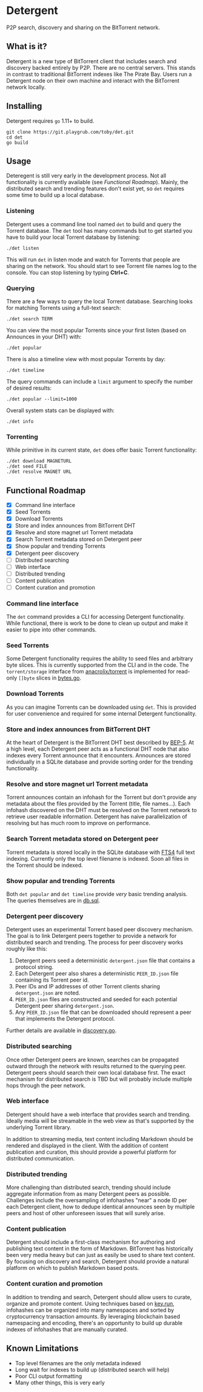 # Detergent

P2P search, discovery and sharing on the BitTorrent network.

## What is it?

Detergent is a new type of BitTorrent client that includes search and discovery
backed entirely by P2P. There are no central servers. This stands in contrast
to traditional BitTorrent indexes like The Pirate Bay. Users run a Detergent
node on their own machine and interact with the BitTorrent network locally.

## Installing

Detergent requires `go` 1.11+ to build.

```
git clone https://git.playgrub.com/toby/det.git
cd det
go build
```

## Usage

Deteregent is still very early in the development process. Not all
functionality is currently available (see *Functional Roadmap*). Mainly, the
distributed search and trending features don't exist yet, so `det` requires
some time to build up a local database.

### Listening

Detergent uses a command line tool named `det` to build and query the Torrent
database. The `det` tool has many commands but to get started you have to build
your local Torrent database by listening:

`./det listen`

This will run `det` in listen mode and watch for Torrents that people are
sharing on the network. You should start to see Torrent file names log to the
console. You can stop listening by typing **Ctrl+C**.

### Querying

There are a few ways to query the local Torrent database. Searching looks for
matching Torrents using a full-text search:

`./det search TERM`

You can view the most popular Torrents since your first listen (based on
Announces in your DHT) with:

`./det popular`

There is also a timeline view with most popular Torrents by day:

`./det timeline`

The query commands can include a `limit` argument to specify the number of
desired results:

`./det popular --limit=1000`

Overall system stats can be displayed with:

`./det info`

### Torrenting

While primitive in its current state, `det` does offer basic Torrent functionality:

```
./det download MAGNETURL
./det seed FILE
./det resolve MAGNET URL
```

## Functional Roadmap

- [x] Command line interface
- [x] Seed Torrents
- [x] Download Torrents
- [x] Store and index announces from BitTorrent DHT
- [x] Resolve and store magnet url Torrent metadata
- [x] Search Torrent metadata stored on Detergent peer
- [x] Show popular and trending Torrents
- [x] Detergent peer discovery
- [ ] Distributed searching
- [ ] Web interface
- [ ] Distributed trending
- [ ] Content publication
- [ ] Content curation and promotion

### Command line interface

The `det` command provides a CLI for accessing Detergent functionality. While
functional, there is work to be done to clean up output and make it easier to
pipe into other commands.

### Seed Torrents

Some Detergent functionality requires the ability to seed files and arbitrary
byte slices. This is currently supported from the CLI and in the code. The
`torrent/storage` interface from [anacrolix/torrent](https://github.com/anacrolix/torrent)
is implemented for read-only `[]byte` slices in [bytes.go](https://git.playgrub.com/toby/det/blob/master/server/bytes.go).

### Download Torrents

As you can imagine Torrents can be downloaded using `det`. This is provided for
user convenience and required for some internal Detergent functionality.

### Store and index announces from BitTorrent DHT

At the heart of Detergent is the BitTorrent DHT best described by
[BEP-5](http://www.bittorrent.org/beps/bep_0005.html). At a high level, each
Detergent peer acts as a functional DHT node that also indexes every Torrent
announce that it encounters. Announces are stored individually in a SQLite
database and provide sorting order for the trending functionality.

### Resolve and store magnet url Torrent metadata

Torrent announces contain an infohash for the Torrent but don't provide any
metadata about the files provided by the Torrent (title, file names...). Each
infohash discovered on the DHT must be resolved on the Torrent network to
retrieve user readable information. Detergent has naive parallelization of
resolving but has much room to improve on performance.

### Search Torrent metadata stored on Detergent peer

Torrent metadata is stored locally in the SQLite database with
[FTS4](https://www.sqlite.org/fts3.html) full text indexing. Currently only the
top level filename is indexed. Soon all files in the Torrent should be indexed.

### Show popular and trending Torrents

Both `det popular` and `det timeline` provide *very* basic trending analysis.
The queries themselves are in [db.sql](https://git.playgrub.com/toby/det/blob/master/server/sql/db.sql).

### Detergent peer discovery

Detergent uses an experimental Torrent based peer discovery mechanism. The goal
is to link Detergent peers together to provide a network for distributed search
and trending. The process for peer discovery works roughly like this:

1. Detergent peers seed a deterministic `detergent.json` file that contains a protocol string.
2. Each Detergent peer also shares a deterministic `PEER_ID.json` file containing its Torrent peer id.
3. Peer IDs and IP addresses of other Torrent clients sharing `detergent.json` are noted.
4. `PEER_ID.json` files are constructed and seeded for each potential Detergent peer sharing `detergent.json`.
5. Any `PEER_ID.json` file that can be downloaded should represent a peer that implements the Detergent protocol.

Further details are available in [discovery.go](https://git.playgrub.com/toby/det/blob/master/server/discovery.go).

### Distributed searching

Once other Detergent peers are known, searches can be propagated outward
through the network with results returned to the querying peer. Detergent peers
should search their own local database first. The exact mechanism for
distributed search is TBD but will probably include multiple hops through the
peer network.

### Web interface

Detergent should have a web interface that provides search and trending.
Ideally media will be streamable in the web view as that's supported by the
underlying Torrent library.

In addition to streaming media, text content including Markdown should be
rendered and displayed in the client. With the addition of content publication
and curation, this should provide a powerful platform for distributed
communication.

### Distributed trending

More challenging than distributed search, trending should include aggregate
information from as many Detergent peers as possible. Challenges include the
oversampling of infohashes "near" a node ID per each Detergent client, how to
dedupe identical announces seen by multiple peers and host of other unforeseen
issues that will surely arise.


### Content publication

Detergent should include a first-class mechanism for authoring and publishing
text content in the form of Markdown. BitTorrent has historically been very
media heavy but can just as easily be used to share text content. By focusing
on discovery and search, Detergent should provide a natural platform on which
to publish Markdown based posts.

### Content curation and promotion

In addition to trending and search, Detergent should allow users to curate,
organize and promote content. Using techniques based on
[key.run](https://git.playgrub.com/toby/keyrun), infohashes can be organized
into many namespaces and sorted by cryptocurrency transaction amounts. By
leveraging blockchain based namespacing and encoding, there's an opportunity to
build up durable indexes of infohashes that are manually curated.

## Known Limitations

* Top level filenames are the only metadata indexed
* Long wait for indexes to build up (distributed search will help)
* Poor CLI output formatting
* Many other things, this is very early
